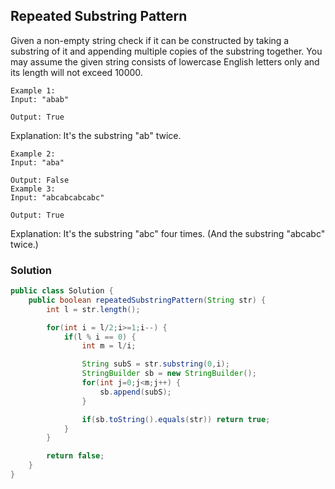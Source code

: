 ## Repeated Substring Pattern

Given a non-empty string check if it can be constructed by taking a substring of it and appending multiple copies of the substring together. You may assume the given string consists of lowercase English letters only and its length will not exceed 10000.

```
Example 1:
Input: "abab"

Output: True
```

Explanation: It's the substring "ab" twice.

```
Example 2:
Input: "aba"

Output: False
Example 3:
Input: "abcabcabcabc"

Output: True
```

Explanation: It's the substring "abc" four times. (And the substring "abcabc" twice.)

### Solution

```java
public class Solution {
    public boolean repeatedSubstringPattern(String str) {
        int l = str.length();

        for(int i = l/2;i>=1;i--) {
            if(l % i == 0) {
                int m = l/i;

                String subS = str.substring(0,i);
    			StringBuilder sb = new StringBuilder();
    			for(int j=0;j<m;j++) {
    				sb.append(subS);
    			}

                if(sb.toString().equals(str)) return true;
            }
        }

        return false;
    }
}
```
